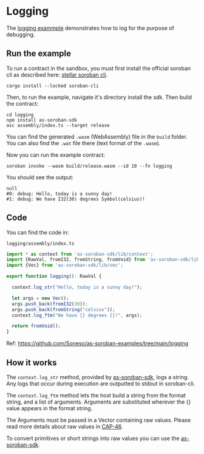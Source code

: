 # Logging

The [logging exammple](https://github.com/Soneso/as-soroban-examples/tree/main/logging) demonstrates how to log for the purpose of debugging.


## Run the example

To run a contract in the sandbox, you must first install the official soroban cli as described here: [stellar soroban cli](https://github.com/stellar/soroban-cli).

```shell
cargo install --locked soroban-cli
```

Then, to run the example, navigate it's directory install the sdk. Then build the contract:

```shell
cd logging
npm install as-soroban-sdk
asc assembly/index.ts --target release
```

You can find the generated ```.wasm``` (WebAssembly) file in the ```build``` folder. You can also find the ```.wat``` file there (text format of the ```.wasm```).

Now you can run the example contract:

```shell
soroban invoke --wasm build/release.wasm --id 10 --fn logging
```

You should see the output:
```shell
null
#0: debug: Hello, today is a sunny day!
#1: debug: We have I32(30) degrees Symbol(celsius)!
```

## Code

You can find the code in:

```shell
logging/assembly/index.ts
```

```typescript
import * as context from 'as-soroban-sdk/lib/context';
import {RawVal, fromI32, fromString, fromVoid} from 'as-soroban-sdk/lib/value';
import {Vec} from 'as-soroban-sdk/lib/vec';

export function logging(): RawVal {

  context.log_str("Hello, today is a sunny day!");

  let args = new Vec();
  args.push_back(fromI32(30));
  args.push_back(fromString("celsius"));
  context.log_ftm("We have {} degrees {}!", args);

  return fromVoid();
}
```

Ref: https://github.com/Soneso/as-soroban-examples/tree/main/logging

## How it works

The ```context.log_str``` method, provided by [as-soroban-sdk](https://github.com/Soneso/as-soroban-sdk), logs a string. Any logs that occur during execution are outputted to stdout in soroban-cli.

The ```context.log_ftm``` method lets the host build a string from the format string, and a list of arguments. Arguments are substituted wherever the {} value appears in the format string.

The Arguments must be passed in a Vector containing raw values. Please read more details about raw values in [CAP-46](https://github.com/stellar/stellar-protocol/blob/master/core/cap-0046.md#host-value-type).

To convert primitives or short strings into raw values you can use the [as-soroban-sdk](https://github.com/Soneso/as-soroban-sdk).
